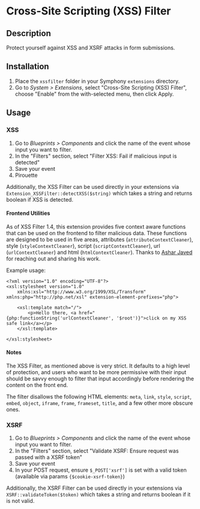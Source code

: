 # Cross-Site Scripting (XSS) Filter

## Description

Protect yourself against XSS and XSRF attacks in form submissions.

## Installation

1. Place the `xssfilter` folder in your Symphony `extensions` directory.
2. Go to _System > Extensions_, select "Cross-Site Scripting (XSS) Filter", choose "Enable" from the with-selected menu, then click Apply.

## Usage

### XSS

1. Go to _Blueprints > Components_ and click the name of the event whose input you want to filter.
2. In the "Filters" section, select "Filter XSS: Fail if malicious input is detected"
3. Save your event
4. Pirouette

Additionally, the XSS Filter can be used directly in your extensions via `Extension_XSSFilter::detectXSS($string)` which takes a string and returns boolean if XSS is detected.

#### Frontend Utilities
As of XSS Filter 1.4, this extension provides five context aware functions that can be used on the frontend to filter malicious data. These functions are designed to be used in five areas, attributes (`attributeContextCleaner`), style (`styleContextCleaner`), script (`scriptContextCleaner`), url (`urlContextCleaner`) and html (`htmlContextCleaner`). Thanks to [Ashar Javed](https://twitter.com/soaj1664ashar) for reaching out and sharing his work.

Example usage:

	<?xml version="1.0" encoding="UTF-8"?>
	<xsl:stylesheet version="1.0"
		xmlns:xsl="http://www.w3.org/1999/XSL/Transform" xmlns:php="http://php.net/xsl" extension-element-prefixes="php">

		<xsl:template match="/">
			<p>Hello there, <a href="{php:functionString('urlContextCleaner', '$root')}">click on my XSS safe link</a></p>
		</xsl:template>

	</xsl:stylesheet>

#### Notes

The XSS Filter, as mentioned above is very strict. It defaults to a high level of protection, and users who want to be more permissive with their input should be savvy enough to filter that input accordingly before rendering the content on the front end.

The filter disallows the following HTML elements: `meta`, `link`, `style`, `script`, `embed`, `object`, `iframe`, `frame`, `frameset`, `title`, and a few other more obscure ones.

### XSRF

1. Go to _Blueprints > Components_ and click the name of the event whose input you want to filter.
2. In the "Filters" section, select "Validate XSRF: Ensure request was passed with a XSRF token"
3. Save your event
4. In your POST request, ensure `$_POST['xsrf']` is set with a valid token (available via params `{$cookie-xsrf-token}`)

Additionally, the XSRF Filter can be used directly in your extensions via `XSRF::validateToken($token)` which takes a string and returns boolean if it is not valid.

